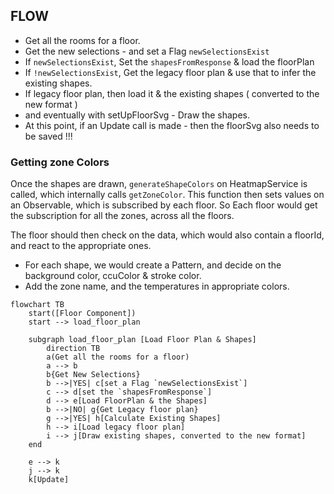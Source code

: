 ## FLOW

- Get all the rooms for a floor.
- Get the new selections - and set a Flag `newSelectionsExist`
- If `newSelectionsExist`, Set the `shapesFromResponse` & load the floorPlan
- If `!newSelectionsExist`, Get the legacy floor plan & use that to infer the existing shapes.
- If legacy floor plan, then load it & the existing shapes ( converted to the new format )
- and eventually with setUpFloorSvg - Draw the shapes.
- At this point, if an Update call is made - then the floorSvg also needs to be saved !!!

### Getting zone Colors
Once the shapes are drawn, `generateShapeColors` on HeatmapService is called, which internally calls `getZoneColor`.
This function then sets values on an Observable, which is subscribed by each floor. So Each floor would get the subscription for all the zones, across all the floors.

The floor should then check on the data, which would also contain a floorId, and react to the appropriate ones.

- For each shape, we would create a Pattern, and decide on the background color, ccuColor & stroke color.
- Add the zone name, and the temperatures in appropriate colors.


```mermaid
flowchart TB
    start([Floor Component])
    start --> load_floor_plan

    subgraph load_floor_plan [Load Floor Plan & Shapes]
        direction TB
        a(Get all the rooms for a floor)
        a --> b
        b{Get New Selections}
        b -->|YES| c[set a Flag `newSelectionsExist`]
        c --> d[set the `shapesFromResponse`]
        d --> e[Load FloorPlan & the Shapes]
        b -->|NO| g{Get Legacy floor plan}
        g -->|YES| h[Calculate Existing Shapes]
        h --> i[Load legacy floor plan]
        i --> j[Draw existing shapes, converted to the new format]
    end

    e --> k
    j --> k
    k[Update]
